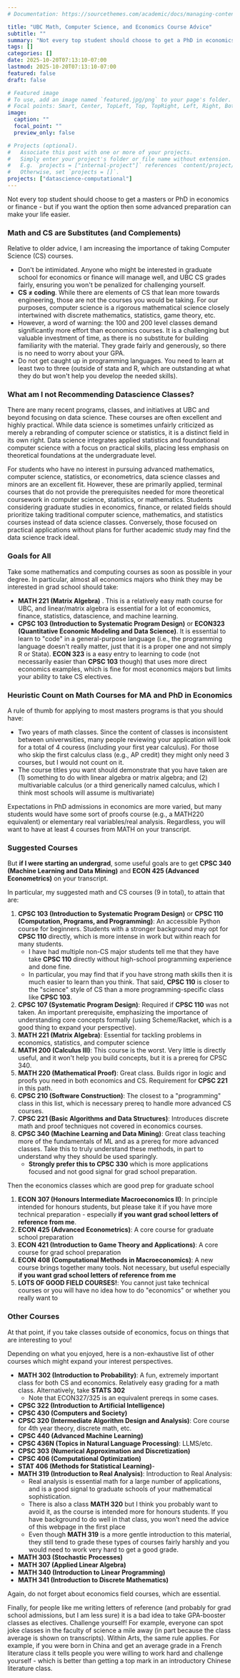 ```yaml
---
# Documentation: https://sourcethemes.com/academic/docs/managing-content/

title: "UBC Math, Computer Science, and Economics Course Advice"
subtitle: ""
summary: "Not every top student should choose to get a PhD in economics or finance. But if you are considering it, then some advanced preparation can make your life easier"
tags: []
categories: []
date: 2025-10-20T07:13:10-07:00
lastmod: 2025-10-20T07:13:10-07:00
featured: false
draft: false

# Featured image
# To use, add an image named `featured.jpg/png` to your page's folder.
# Focal points: Smart, Center, TopLeft, Top, TopRight, Left, Right, BottomLeft, Bottom, BottomRight.
image:
  caption: ""
  focal_point: ""
  preview_only: false

# Projects (optional).
#   Associate this post with one or more of your projects.
#   Simply enter your project's folder or file name without extension.
#   E.g. `projects = ["internal-project"]` references `content/project/deep-learning/index.md`.
#   Otherwise, set `projects = []`.
projects: ["datascience-computational"]
---
```

Not every top student should choose to get a masters or PhD in economics or finance - but if you want the option then some advanced preparation can make your life easier.

### Math and CS are Substitutes (and Complements)
Relative to older advice, I am increasing the importance of taking Computer Science (CS) courses. 

- Don't be intimidated. Anyone who might be interested in graduate school for economics or finance will manage well, and UBC CS grades fairly, ensuring you won't be penalized for challenging yourself.
- **CS $\neq$ coding**. While there are elements of CS that lean more towards engineering, those are not the courses you would be taking. For our purposes, computer science is a rigorous mathematical science closely intertwined with discrete mathematics, statistics, game theory, etc.
- However, a word of warning: the 100 and 200 level classes demand significantly more effort than economics courses. It is a challenging but valuable investment of time, as there is no substitute for building familiarity with the material. They grade fairly and generously, so there is no need to worry about your GPA.
- Do not get caught up in programming languages.  You need to learn at least two to three (outside of stata and R, which are outstanding at what they do but won't help you develop the needed skills).

### What am I not Recommending Datascience Classes?
There are many recent programs, classes, and initiatives at UBC and beyond focusing on data science. These courses are often excellent and highly practical. While data science is sometimes unfairly criticized as merely a rebranding of computer science or statistics, it is a distinct field in its own right. Data science integrates applied statistics and foundational computer science with a focus on practical skills, placing less emphasis on theoretical foundations at the undergraduate level.

For students who have no interest in pursuing advanced mathematics, computer science, statistics, or econometrics, data science classes and minors are an excellent fit. However, these are primarily applied, terminal courses that do not provide the prerequisites needed for more theoretical coursework in computer science, statistics, or mathematics. Students considering graduate studies in economics, finance, or related fields should prioritize taking traditional computer science, mathematics, and statistics courses instead of data science classes. Conversely, those focused on practical applications without plans for further academic study may find the data science track ideal.

### Goals for All
Take some mathematics and computing courses as soon as possible in your degree.  In particular, almost all economics majors who think they may be interested in grad school should take:
- **MATH 221 (Matrix Algebra)** .  This is a relatively easy math course for UBC, and linear/matrix algebra is essential for a lot of economics, finance, statistics, datascience, and machine learning.
- **CPSC 103 (Introduction to Systematic Program Design)** or **ECON323 (Quantitative Economic Modeling and Data Science)**.  It is essential to learn to "code" in a general-purpose language (i.e., the programming language doesn't really matter, just that it is a proper one and not simply R or Stata).  **ECON 323** is a easy entry to learning to code (not necessarily easier than **CPSC 103** though) that uses more direct economics examples, which is fine for most economics majors but limits your ability to take CS electives.

### Heuristic Count on Math Courses for MA and PhD in Economics
A rule of thumb for applying to most masters programs is that you should have:
- Two years of math classes.  Since the content of classes is inconsistent between univerwsities, many people reviewing your application will look for a total of 4 couress (including your first year calculus).  For those who skip the first calculus class (e.g., AP credit) they might only need 3 courses, but I would not count on it.
- The course titles you want should demonstrate that you have taken are (1) something to do with linear algebra or matrix algebra; and (2) multivariable calculus (or a third generically named calculus, which I think most schools will assume is multivariate)

Expectations in PhD admissions in economics are more varied, but many students would have some sort of proofs course (e.g., a MATH220 equivalent) or elementary real variables/real analysis.  Regardless, you will want to have at least 4 courses from MATH on your transcript.

### Suggested Courses
But __if I were starting an undergrad__, some useful goals are to get **CPSC 340 (Machine Learning and Data Mining)** and **ECON 425 (Advanced Econometrics)** on your transcript.

In particular, my suggested math and CS courses (9 in total), to attain that are:
1. **CPSC 103 (Introduction to Systematic Program Design)** or **CPSC 110 (Computation, Programs, and Programming)**: An accessible Python course for beginners. Students with a stronger background may opt for **CPSC 110** directly, which is more intense in work but within reach for many students.
   - I have had multiple non-CS major students tell me that they have take **CPSC 110** directly without high-school programming experience and done fine.
   - In particular, you may find that if you have strong math skills then it is much easier to learn than you think.  That said, **CPSC 110** is closer to the "science" style of CS than a more programming-specific class like **CPSC 103**.
2. **CPSC 107 (Systematic Program Design)**: Required if **CPSC 110** was not taken. An important prerequisite, emphasizing the importance of understanding core concepts formally (using Scheme/Racket, which is a good thing to expand your perspective).
3. **MATH 221 (Matrix Algebra)**: Essential for tackling problems in economics, statistics, and computer science
4. **MATH 200 (Calculus III)**: This course is the worst.  Very little is directly useful, and it won't help you build concepts, but it is a prereq for CPSC 340.
5. **MATH 220 (Mathematical Proof)**: Great class.  Builds rigor in logic and proofs you need in both economics and CS.  Requirement for **CPSC 221** in this path.
6. **CPSC 210 (Software Construction)**: The closest to a "programming" class in this list, which is necessary prereq to handle more advanced CS courses.
7. **CPSC 221 (Basic Algorithms and Data Structures)**:  Introduces discrete math and proof techniques not covered in economics courses.
8. **CPSC 340 (Machine Learning and Data Mining)**: Great class teaching more of the fundamentals of ML and as a prereq for more advanced classes.  Take this to truly understand these methods, in part to understand why they should be used sparingly.
   - **Strongly prefer this to CPSC 330** which is more applications focused and not good signal for grad school preparation.

Then the economics classes which are good prep for graduate school
1. **ECON 307 (Honours Intermediate Macroeconomics II)**: In principle intended for honours students, but please take it if you have more technical preparation - especially __if you want grad school letters of reference from me__.
2. **ECON 425 (Advanced Econometrics)**: A core course for graduate school preparation
3. **ECON 421 (Introduction to Game Theory and Applications)**: A core course for grad school preparation
4. **ECON 408 (Computational Methods in Macroeconomics)**: A new course brings together many tools.  Not necessary, but useful especially __if you want grad school letters of reference from me__
5. **LOTS OF GOOD FIELD COURSES!**:  You cannot just take technical courses or you will have no idea how to do "economics" or whether you really want to

### Other Courses
At that point, if you take classes outside of economics, focus on things that are interesting to you!

Depending on what you enjoyed, here is a non-exhaustive list of other courses which might expand your interest perspectives.
- **MATH 302 (Introduction to Probability)**: A fun, extremely important class for both CS and economics.  Relatively easy grading for a math class. Alternatively, take **STATS 302**
  - Note that ECON327/325 is an equivalent prereqs in some cases.
- **CPSC 322 (Introduction to Artificial Intelligence)** 
- **CPSC 430 (Computers and Society)**
- **CPSC 320 (Intermediate Algorithm Design and Analysis)**: Core course for 4th year theory, discrete math, etc.
- **CPSC 440 (Advanced Machine Learning)**
- **CPSC 436N (Topics in Natural Language Processing)**: LLMS/etc.
- **CPSC 303 (Numerical Approximation and Discretization)**
- **CPSC 406 (Computational Optimization)**
- **STAT 406 (Methods for Statistical Learning)**-
- **MATH 319 (Introduction to Real Analysis)**: Introduction to Real Analysis:
  - Real analysis is essential math for a large number of applications, and is a good signal to graduate schools of your mathematical sophistication.
  - There is also a class **MATH 320** but I think you probably want to avoid it, as the course is intended more for honours students. If you have background to do well in that class, you won't need the advice of this webpage in the first place
  - Even though **MATH 319** is a more gentle introduction to this material, they still tend to grade these types of courses fairly harshly and you would need to work very hard to get a good grade.
- **MATH 303 (Stochastic Processes)**
- **MATH 307 (Applied Linear Algebra)**
- **MATH 340 (Introduction to Linear Programming)**
- **MATH 341 (Introduction to Discrete Mathematics)**

Again, do not forget about economics field courses, which are essential.

Finally, for people like me writing letters of reference (and probably for grad school admissions, but I am less sure) it is a bad idea to take GPA-booster classes as electives.  Challenge yourself!  For example, everyone can spot joke classes in the faculty of science a mile away (in part because the class average is shown on transcripts).  Within Arts, the same rule applies.  For example, if you were born in China and get an average grade in a French literature class it tells people you were willing to work hard and challenge yourself - which is better than getting a top mark in an introductory Chinese literature class.